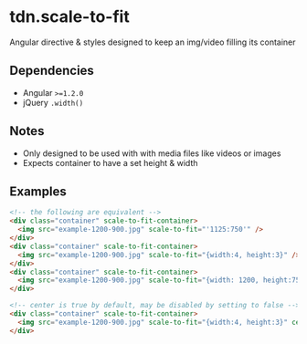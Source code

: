 # tdn.scale-to-fit
Angular directive &amp; styles designed to keep an img/video filling its container

## Dependencies
- Angular `>=1.2.0`
- jQuery `.width()`

## Notes
- Only designed to be used with with media files like videos or images
- Expects container to have a set height & width

## Examples

```html
<!-- the following are equivalent -->
<div class="container" scale-to-fit-container>
  <img src="example-1200-900.jpg" scale-to-fit="'1125:750'" />
</div>
<div class="container" scale-to-fit-container>
  <img src="example-1200-900.jpg" scale-to-fit="{width:4, height:3}" />
</div>
<div class="container" scale-to-fit-container>
  <img src="example-1200-900.jpg" scale-to-fit="{width: 1200, height:750}" />
</div>

<!-- center is true by default, may be disabled by setting to false -->
<div class="container" scale-to-fit-container>
  <img src="example-1200-900.jpg" scale-to-fit="{width:4, height:3}" center="false" />
</div>
```
